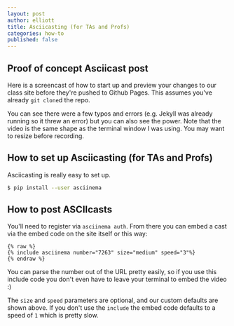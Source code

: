 ```yaml
---
layout: post
author: elliott
title: Asciicasting (for TAs and Profs)
categories: how-to
published: false
---
```




## Proof of concept Asciicast post

Here is a screencast of how to start up and preview your changes to our class site before they're pushed to Github Pages.  This assumes you've already `git clone`d the repo.

<script type="text/javascript" src="http://asciinema.org/a/7262.js" id="asciicast-7262" async></script>

You can see there were a few typos and errors (e.g. Jekyll was already running so it threw an error) but you can also see the power.  Note that the video is the same shape as the terminal window I was using.  You may want to resize before recording.

## How to set up Asciicasting (for TAs and Profs)

Asciicasting is really easy to set up.

```bash
$ pip install --user asciinema
```

## How to post ASCIIcasts

You'll need to register via `asciinema auth`.  From there you can embed a cast via the embed code on the site itself or this way:

```
{% raw %}
{% include asciinema number="7263" size="medium" speed="3"%}
{% endraw %}
```

You can parse the number out of the URL pretty easily, so if you use this include code you don't even have to leave your terminal to embed the video :)

The `size` and `speed` parameters are optional, and our custom defaults are shown above.  If you don't use the `include` the embed code defaults to a speed of `1` which is pretty slow.
